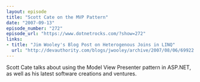 ```yaml
---
layout: episode
title: "Scott Cate on the MVP Pattern"
date: "2007-09-13"
episode_number: "272"
episode_url: "https://www.dotnetrocks.com/?show=272"
links:
- title: "Jim Wooley's Blog Post on Heterogenous Joins in LINQ"
  url: "http://devauthority.com/blogs/jwooley/archive/2007/08/06/69922.aspx"
---
```


Scott Cate talks about using the Model View Presenter pattern in ASP.NET, as well as his latest software creations and ventures.
